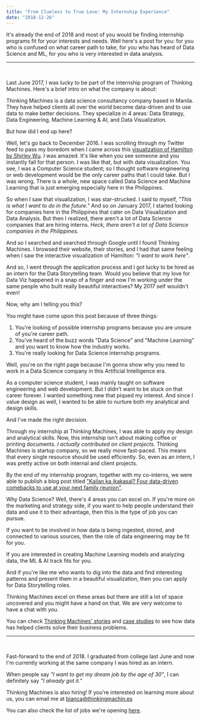 ```yaml
---
title: "From Clueless to True Love: My Internship Experience"
date: "2018-12-26"
---
```


It's already the end of 2018 and most of you would be finding internship programs fit for your interests and needs. Well here's a post for you: for you who is confused on what career path to take, for you who has heard of Data Science and ML, for you who is very interested in data analysis.

***

<br>

Last June 2017, I was lucky to be part of the internship program of Thinking Machines. Here's a brief intro on what the company is about:

Thinking Machines is a data science consultancy company based in Manila. They have helped clients all over the world become data-driven and to use data to make better decisions. They specialize in 4 areas: Data Strategy, Data Engineering, Machine Learning & AI, and Data Visualization.

But how did I end up here?

Well, let's go back to December 2016. I was scrolling through my Twitter feed to pass my boredom when I came across this [visualization of Hamilton by Shirley Wu](https://pudding.cool/2017/03/hamilton/). I was amazed. It's like when you see someone and you instantly fall for that person. I was like that, but with data visualization. You see, I was a Computer Science student; so I thought software engineering or web development would be the only career paths that I could take. But I was wrong. There is a whole, new space called Data Science and Machine Learning that is just emerging especially here in the Philippines.

So when I saw that visualization, I was star-strucked. I said to myself, *"This is what I want to do in the future."* And so on January 2017, I started looking for companies here in the Philippines that cater on Data Visualization and Data Analysis. But then I realized, there aren't a lot of Data Science companies that are hiring interns. *Heck, there aren't a lot of Data Science companies in the Philippines.*

And so I searched and searched through Google until I found Thinking Machines. I browsed their website, their stories, and I had that same feeling when I saw the interactive visualization of Hamilton: *"I want to work here"*.

And so, I went through the application process and I got lucky to be hired as an intern for the Data Storytelling team. Would you believe that my love for Data Viz happened in a snap of a finger and now I'm working under the same people who built really beautiful interactives? My 2017 self wouldn't even!

Now, why am I telling you this?

You might have come upon this post because of three things:

1. You're looking of possible internship programs because you are unsure of you're career path.
2. You've heard of the buzz words "Data Science" and "Machine Learning" and you want to know how the industry works.
3. You're really looking for Data Science internship programs.

Well, you're on the right page because I'm gonna show why you need to work in a Data Science company in this Artificial Intelligence era.

As a computer science student, I was mainly taught on software engineering and web development. But I didn't want to be stuck on that career forever. I wanted something new that piqued my interest. And since I value design as well, I wanted to be able to nurture both my analytical and design skills.

And I've made the right decision.

Through my internship at Thinking Machines, I was able to apply my design and analytical skills. Now, this internship isn't about making coffee or printing documents. *I actually contributed on client projects.* Thinking Machines is  startup company, so we really move fast-paced. This means that every single resource should be used efficiently. So, even as an intern, I was pretty active on both internal and client projects.

By the end of my internship program, together with my co-interns, we were able to publish a blog post titled ["Kailan ka ikakasal? Four data-driven comebacks to use at your next family reunion"](https://stories.thinkingmachin.es/ph-marriage/).

Why Data Science? Well, there's 4 areas you can excel on. If you're more on the marketing and strategy side, if you want to help people understand their data and use it to their advantage, then this is the type of job you can pursue.

If you want to be involved in how data is being ingested, stored, and connected to various sources, then the role of data engineering may be fit for you.

If you are interested in creating Machine Learning models and analyzing data, the ML & AI track fits for you.

And if you're like me who wants to dig into the data and find interesting patterns and present them in a beautiful visualization, then you can apply for Data Storytelling roles.

Thinking Machines excel on these areas but there are still a lot of space uncovered and you might have a hand on that. We are very welcome to have a chat with you.

You can check [Thinking Machines' stories](https://stories.thinkingmachin.es/) and [case studies](https://stories.thinkingmachin.es/#type:case-study) to see how data has helped clients solve their business problems.

***

<br>

Fast-forward to the end of 2018. I graduated from college last June and now I'm currently working at the same company I was hired as an intern.

When people say *"I want to get my dream job by the age of 30"*, I can definitely say *"I already got it."*

Thinking Machines is also hiring! If you're interested on learning more about us, you can email me at bianca@thinkingmachin.es

You can also check the list of jobs we're opening [here](https://thinkingmachin.es/careers/).